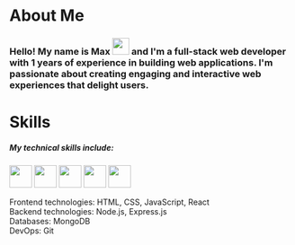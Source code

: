 <h1>About Me</h1>


### Hello! My name is Max <img src="https://media0.giphy.com/media/hvRJCLFzcasrR4ia7z/giphy.gif" width="30px">  and I'm a full-stack web developer with 1 years of experience in building web applications. I'm passionate about creating engaging and interactive web experiences that delight users.


<h1>Skills</h1>

<h5>My technical skills include:</h5>

<code><img src="https://cdn.worldvectorlogo.com/logos/html-1.svg" width="40px"></code>
<code><img src="https://cdn.worldvectorlogo.com/logos/html-1.svg](https://cdn4.iconfinder.com/data/icons/social-media-logos-6/512/121-css3-512.png" width="40px"></code>
<code><img src="https://w1.pngwing.com/pngs/136/126/png-transparent-javascript-logo-angularjs-nodejs-computer-programming-web-development-computer-software-jquery-yellow.png" width="40px"></code>
<code><img src="https://cdn.worldvectorlogo.com/logos/html-1.svg" width="40px"></code>
<code><img src="https://cdn.worldvectorlogo.com/logos/html-1.svg" width="40px"></code>


<p> Frontend technologies: HTML, CSS, JavaScript, React <br/>
Backend technologies: Node.js, Express.js <br/>
Databases: MongoDB <br/>
DevOps: Git </p>





